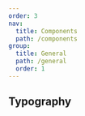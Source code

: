 ```yaml
---
order: 3
nav:
  title: Components
  path: /components
group:
  title: General
  path: /general
  order: 1
---
```


## Typography
